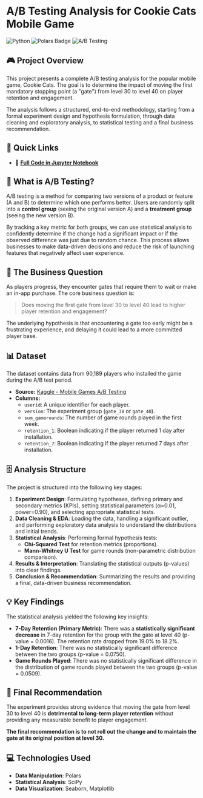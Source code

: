 # A/B Testing Analysis for Cookie Cats Mobile Game
![Python](https://img.shields.io/badge/Python-3776AB?style=for-the-badge&logo=python&logoColor=white)
![Polars Badge](https://img.shields.io/badge/Polars-0075FF?logo=polars&logoColor=fff&style=for-the-badge)
![A/B Testing](https://img.shields.io/badge/A\/B_Testing-F6AE2D?style=for-the-badge)

## 🎮 Project Overview

This project presents a complete A/B testing analysis for the popular mobile game, Cookie Cats. The goal is to determine the impact of moving the first mandatory stopping point (a "gate") from level 30 to level 40 on player retention and engagement.

The analysis follows a structured, end-to-end methodology, starting from a formal experiment design and hypothesis formulation, through data cleaning and exploratory analysis, to statistical testing and a final business recommendation.

## 🔗 Quick Links
* 📓 **[Full Code in Jupyter Notebook](https://nbviewer.org/github/vytautas-fin/ab-testing-cookie-cats/blob/main/ab-test.ipynb)**

## 🧪 What is A/B Testing?
A/B testing is a method for comparing two versions of a product or feature (A and B) to determine which one performs better. Users are randomly split into a **control group** (seeing the original version A) and a **treatment group** (seeing the new version B).

By tracking a key metric for both groups, we can use statistical analysis to confidently determine if the change had a significant impact or if the observed difference was just due to random chance. This process allows businesses to make data-driven decisions and reduce the risk of launching features that negatively affect user experience.


## 🎯 The Business Question

As players progress, they encounter gates that require them to wait or make an in-app purchase. The core business question is:

> Does moving the first gate from level 30 to level 40 lead to higher player retention and engagement?

The underlying hypothesis is that encountering a gate too early might be a frustrating experience, and delaying it could lead to a more committed player base.



## 📊 Dataset

The dataset contains data from 90,189 players who installed the game during the A/B test period.

* **Source:** [Kaggle - Mobile Games A/B Testing](https://www.kaggle.com/datasets/mursideyarkin/mobile-games-ab-testing-cookie-cats/data)
* **Columns:**
    * `userid`: A unique identifier for each player.
    * `version`: The experiment group (`gate_30` or `gate_40`).
    * `sum_gamerounds`: The number of game rounds played in the first week.
    * `retention_1`: Boolean indicating if the player returned 1 day after installation.
    * `retention_7`: Boolean indicating if the player returned 7 days after installation.



## 🗄️ Analysis Structure

The project is structured into the following key stages:

1.  **Experiment Design**: Formulating hypotheses, defining primary and secondary metrics (KPIs), setting statistical parameters (α=0.01, power=0.90), and selecting appropriate statistical tests.
2.  **Data Cleaning & EDA**: Loading the data, handling a significant outlier, and performing exploratory data analysis to understand the distributions and initial trends.
3.  **Statistical Analysis**: Performing formal hypothesis tests:
    * **Chi-Squared Test** for retention metrics (proportions).
    * **Mann-Whitney U Test** for game rounds (non-parametric distribution comparison).
4.  **Results & Interpretation**: Translating the statistical outputs (p-values) into clear findings.
5.  **Conclusion & Recommendation**: Summarizing the results and providing a final, data-driven business recommendation.



## 💡 Key Findings

The statistical analysis yielded the following key insights:

* **7-Day Retention (Primary Metric)**: There was a **statistically significant decrease** in 7-day retention for the group with the gate at level 40 (p-value = 0.0016). The retention rate dropped from 19.0% to 18.2%.
* **1-Day Retention**: There was no statistically significant difference between the two groups (p-value = 0.0750).
* **Game Rounds Played**: There was no statistically significant difference in the distribution of game rounds played between the two groups (p-value = 0.0509).



## 🚀 Final Recommendation 

The experiment provides strong evidence that moving the gate from level 30 to level 40 is **detrimental to long-term player retention** without providing any measurable benefit to player engagement.

**The final recommendation is to not roll out the change and to maintain the gate at its original position at level 30.**



## 💻 Technologies Used

* **Data Manipulation**: Polars
* **Statistical Analysis**: SciPy
* **Data Visualization**: Seaborn, Matplotlib